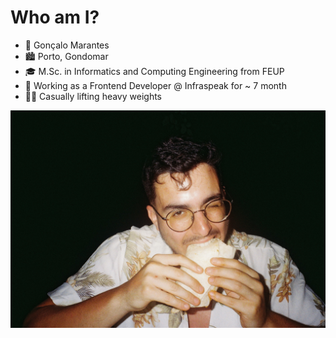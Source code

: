 # Who am I?

<div grid="~ cols-3 gap-2">
<div class="col-span-2">

- 📛 Gonçalo Marantes
- 🏙️ Porto, Gondomar
- 🎓 M.Sc. in Informatics and Computing Engineering from FEUP
- 💙 Working as a Frontend Developer @ Infraspeak for ~ 7 month
- 🏋️‍♂️ Casually lifting heavy weights

</div>
<div>

<img border="rounded-xl" src="/img/eu-a-comer.jpg" />

</div>
</div>
